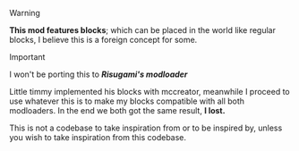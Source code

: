 > [!WARNING]  
> **This mod features blocks**; which can be placed in the world like regular blocks, I believe this is a foreign concept for some.

> [!IMPORTANT]  
> I won't be porting this to **_Risugami's modloader_**

Little timmy implemented his blocks with mccreator, meanwhile I proceed to use whatever this is to make my blocks compatible with all both modloaders. In the end we both got the same result, **I lost.** 

This is not a codebase to take inspiration from or to be inspired by, unless you wish to take inspiration from this codebase.